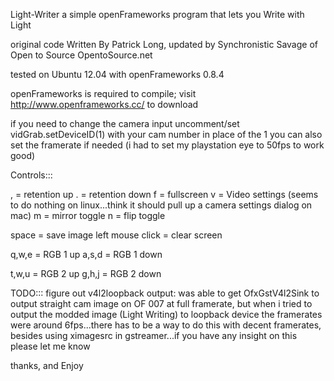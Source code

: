 Light-Writer
a simple openFrameworks program that lets you Write with Light

original code Written By Patrick Long, updated by Synchronistic Savage of Open to Source
OpentoSource.net

tested on Ubuntu 12.04 with openFrameworks 0.8.4

openFrameworks is required to compile; visit http://www.openframeworks.cc/ to download

if you need to change the camera input uncomment/set vidGrab.setDeviceID(1) with your cam number in place of the 1
you can also set the framerate if needed (i had to set my playstation eye to 50fps to work good)

Controls:::

, = retention up
. = retention down
f = fullscreen
v = Video settings (seems to do nothing on linux...think it should pull up a camera settings dialog on mac)
m = mirror toggle
n = flip toggle 

space = save image
left mouse click = clear screen

q,w,e = RGB 1 up
a,s,d = RGB 1 down

t,w,u = RGB 2 up
g,h,j = RGB 2 down

TODO:::
figure out v4l2loopback output: was able to get OfxGstV4l2Sink to output straight cam image on OF 007 at full framerate, but when i tried to output the modded image (Light Writing) to loopback device the framerates were around 6fps...there has to be a way to do this with decent framerates, besides using ximagesrc in gstreamer...if you have any insight on this please let me know

thanks, and Enjoy



